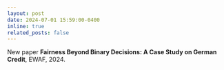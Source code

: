 ```yaml
---
layout: post
date: 2024-07-01 15:59:00-0400
inline: true
related_posts: false
---
```


New paper **Fairness Beyond Binary Decisions: A Case Study on German Credit**, EWAF, 2024.
